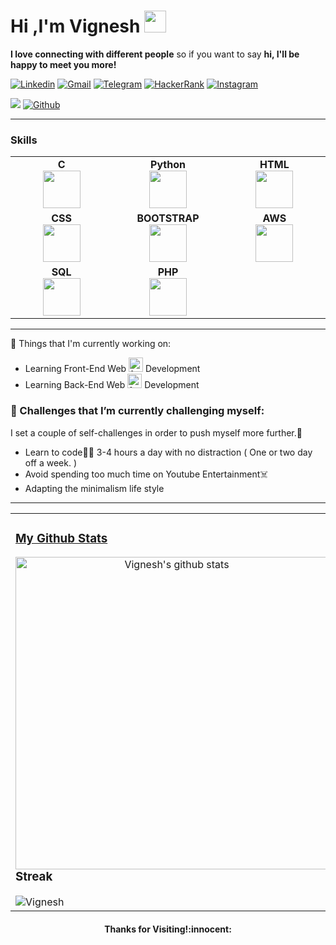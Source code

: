 <!-- Greeting -->
<h1><b>Hi ,I'm Vignesh </b> <img src="https://media.giphy.com/media/hvRJCLFzcasrR4ia7z/giphy.gif" width="35"></h1>

<!--Introduction -->
<b>I love connecting with different people</b> so if you want to say <b>hi, I'll be happy to meet you more!</b>

<!-- Your badges -->

[![Linkedin](https://img.shields.io/badge/-Vignesh-blue?style=flat&logo=Linkedin&logoColor=white)](https://www.linkedin.com/in/vignesh-s-98ba35160)
[![Gmail](https://img.shields.io/badge/-Vignesh-c14438?style=flat&logo=Gmail&logoColor=white)](mailto:neshvig898@gmail.com)
[![Telegram](https://img.shields.io/badge/-@Viggy0-blue?style=flat&logo=Telegram&logoColor=white)](https://t.me/Viggy0)
[![HackerRank](https://img.shields.io/badge/-Vignesh-islamicgreen?style=flat&logo=HackerRank&logoColor=black)](https://www.hackerrank.com/h20161341)
[![Instagram](https://img.shields.io/badge/-Vignesh-c13584?style=flat&labelColor=c13584&logo=instagram&logoColor=white)](https://www.instagram.com/00vignesh00)

<!-- Profile View Count and GitStats -->
![](https://komarev.com/ghpvc/?username=vignesho&style=flat)
[![Github](https://img.shields.io/badge/-Vignesh-black?style=flat&labelColor=black&logo=github&logoColor=white)](https://gitstats.me/vignesho)

<hr>
<h3>Skills</h3>
<table align="center" height="auto">
<tbody>
 
 <tr>
  
<td align="center" width="20%">
<span><b><center>C</center></b></span> 
<img height=60px src="https://cdn.icon-icons.com/icons2/2415/PNG/512/c_original_logo_icon_146611.png"> 
</td>
  
  <td align="center" width="20%" >
<span><b><center>Python</center></b></span> 
<img height=60px src="https://upload.wikimedia.org/wikipedia/commons/thumb/c/c3/Python-logo-notext.svg/1869px-Python-logo-notext.svg.png"> 
</td>
  
<td align="center" width="20%">
<span><b><center>HTML</center></b></span> 
<img height=60px src="https://upload.wikimedia.org/wikipedia/commons/thumb/3/38/HTML5_Badge.svg/2048px-HTML5_Badge.svg.png"> 
</td>
 </tr>
 
<tr>
  <td align="center" width="20%">
<span><b><center>CSS</center></b></span> 
<img height=60px src="https://upload.wikimedia.org/wikipedia/commons/thumb/6/62/CSS3_logo.svg/1200px-CSS3_logo.svg.png"> 
</td>
 
<td align="center" width="20%">
<span><b><center>BOOTSTRAP</center></b></span> 
<img height=60px src="https://upload.wikimedia.org/wikipedia/commons/thumb/b/b2/Bootstrap_logo.svg/2560px-Bootstrap_logo.svg.png"> 
</td>
 
 <td align="center" width="20%">
<span><b><center>AWS</center></b></span> 
<img height=60px src="https://upload.wikimedia.org/wikipedia/commons/thumb/9/93/Amazon_Web_Services_Logo.svg/1024px-Amazon_Web_Services_Logo.svg.png"> 
</td>
 </tr>

 <tr>
<td align="center" width="20%">
<span><b><center>SQL</center></b></span> 
<img height=60px src="https://upload.wikimedia.org/wikipedia/commons/8/87/Sql_data_base_with_logo.png"> 
</td>
  <td align="center" width="20%">
<span><b><center>PHP</center></b></span> 
<img height=60px src="https://upload.wikimedia.org/wikipedia/commons/thumb/2/27/PHP-logo.svg/2560px-PHP-logo.svg.png"> 
</td>
  <td></td>
 </tr>
</tbody>
</table>
<hr>

💼  Things that I'm currently working on: 
* Learning Front-End Web <img width="23" height="23" alt="front end logo" src="https://cdn-icons-png.flaticon.com/512/2721/2721616.png">  Development
* Learning Back-End Web <img width="23" height="23" alt="front end logo" src="https://cdn-icons-png.flaticon.com/512/3668/3668474.png">  Development

### 🌱 Challenges that I’m currently challenging myself:
 I set a couple of self-challenges in order to push myself more further.:running: 

* Learn to code:man_technologist: 3-4 hours a day with no distraction ( One or two day off a week. ) 
* Avoid spending too much time on Youtube Entertainment:skull_and_crossbones:
* Adapting the minimalism life style
<hr>
<table align="center">
<tr border="none">
<td width="50%" align="center">
   <a href="https://gitstats.me/vignesho">
    <h3 align="left"> My Github Stats </h3>
  <img width="500" height="auto" align="left" alt="Vignesh's github stats" 
         src="https://github-readme-stats.vercel.app/api?username=vignesho&show_icons=true&theme=light&count_private=true&include_all_commits=true" /></a>
  <br><br>
 
<h3 align="left">Streak</h3>
<img align="left" src="https://github-readme-streak-stats.herokuapp.com/?user=vignesho&" alt="Vignesh" />
</td>

<td width="50%" align="center">
  <img  align="center"  src="https://github-readme-stats.anuraghazra1.vercel.app/api/top-langs/?username=vignesho&theme=light&hide_border=false&no-bg=true&no-frame=true&langs_count=10"/>
  </td>
</tr>
</table>

<h4 align="center"> Thanks for Visiting!:innocent:</h4> 


